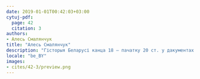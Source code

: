 ```yaml
---
date: 2019-01-01T00:42:03+03:00
cytuj-pdf:
  page: 42
  citation: 3
authors:
- Алесь Смалянчук
title: "Алесь Смалянчук"
description: "Гісторыя Беларусі канца 18 – пачатку 20 ст. у дакументах  і матэрыялах. 2007"
locale: "be_BY"
images:
- cites/42-3/preview.png
---
```

